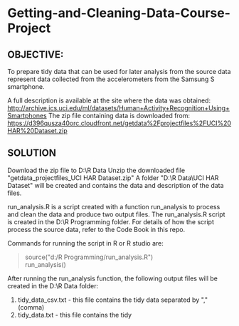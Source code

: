 # Getting-and-Cleaning-Data-Course-Project

## OBJECTIVE: 
To prepare tidy data that can be used for later analysis from the source data represent data collected from the accelerometers from the Samsung S smartphone. 

A full description is available at the site where the data was obtained:        
    http://archive.ics.uci.edu/ml/datasets/Human+Activity+Recognition+Using+Smartphones 
The zip file containing data is downloaded from: 
    https://d396qusza40orc.cloudfront.net/getdata%2Fprojectfiles%2FUCI%20HAR%20Dataset.zip 

## SOLUTION
Download the zip file to D:\R Data
Unzip the downloaded file "getdata_projectfiles_UCI HAR Dataset.zip"
A folder "D:\R Data\UCI HAR Dataset" will be created and contains the data and description of the data files.

run_analysis.R is a script created with a function run_analysis to process and clean the data and produce two output files.
The run_analysis.R script is created in the D:\R Programming folder.
For details of how the script process the source data, refer to the Code Book in this repo. 

Commands for running the script in R or R studio are:
> source("d:/R Programming/run_analysis.R") <BR>
> run_analysis() <BR>

After running the run_analysis function, the following output files will be created in the D:\R Data folder:
1. tidy_data_csv.txt  - this file contains the tidy data separated by "," (comma)
2. tidy_data.txt      - this file contains the tidy 

